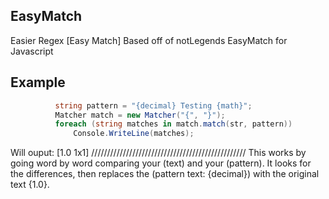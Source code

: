 ## EasyMatch
Easier Regex [Easy Match]
Based off of notLegends EasyMatch for Javascript

## Example
```csharp string str = "1.0 Testing 1x1";
          string pattern = "{decimal} Testing {math}";
          Matcher match = new Matcher("{", "}");
          foreach (string matches in match.match(str, pattern))
              Console.WriteLine(matches);
```
Will ouput:
[1.0
1x1]
/////////////////////////////////////////////////
This works by going word by word comparing your (text) and your (pattern). It looks for the differences, then replaces the (pattern text: {decimal}) with the original text {1.0}.
            
